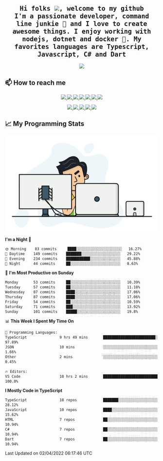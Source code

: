 <h2 align="center">
  <samp>
  Hi folks <img src="https://user-images.githubusercontent.com/42378118/110234147-e3259600-7f4e-11eb-95be-0c4047144dea.gif" width="30">, welcome to my github
  <br/>
  I'm a passionate developer, command line junkie 🧬 and I love to create awesome things. I enjoy working with nodejs, dotnet and docker 🐳. My favorites languages are Typescript, Javascript, C# and Dart
  </samp>
</h2>

<p align = "center">
  <img src="https://github-readme-stats.vercel.app/api?username=buster95&count_private=true&show_icons=true&theme=tokyonight&line_height=30&hide_border=true">
</p>

## 📫 How to reach me

<p align="center">
 <a href="https://buster95.github.io">
  <img src="https://img.shields.io/badge/buster95-%23206A5D.svg?&style=flat" />
 </a>

 <a href="https://www.linkedin.com/in/walter-corrales">
  <img src="https://img.shields.io/badge/Linkedin-%230077B5.svg?&style=flat&logo=linkedin&logoColor=white" />
 </a>

 <a href="mailto:corraleswalter@live.com">
  <img src="https://img.shields.io/badge/Microsoft-%23F65314.svg?&style=flat&logo=Microsoft" />
 </a>

 <a href="https://join.skype.com/invite/sHS1s5NqCXhJ">
  <img src="https://img.shields.io/badge/Skype-%2300AFF0.svg?&style=flat&logo=skype&logoColor=white" />
 </a>

 <a href="mailto:walter.r.corrales@gmail.com">
  <img src="https://img.shields.io/badge/Gmail-%23C14438.svg?&style=flat&logo=Gmail&logoColor=white" />
 </a>

 <a href="https://wa.me/50585154220">
  <img src="https://img.shields.io/badge/Whatsapp-%2300BFA5.svg?&style=flat&logo=Whatsapp&logoColor=white" />
 </a>

 <a href="https://t.me/KingBuster95">
  <img src="https://img.shields.io/badge/Telegram-%230088cc.svg?&style=flat&logo=Telegram&logoColor=white" />
 </a>
</p>

<p align="center">
  <a href="https://buster95.github.io">
    <img src="https://badges.pufler.dev/visits/buster95/buster95?style=flat&color=green&logo=github">
  </a>
  <a href="https://buster95.github.io">
    <img src="https://badges.pufler.dev/years/buster95?style=flat&color=green&logo=github">
  </a>
  <a href="https://buster95.github.io">
    <img src="https://badges.pufler.dev/repos/buster95?style=flat&color=green&logo=github">
  </a>
  <a href="https://buster95.github.io">
    <img src="https://badges.pufler.dev/gists/buster95?style=flat&color=green&logo=github">
  </a>
  <a href="https://buster95.github.io">
    <img src="https://badges.pufler.dev/commits/monthly/buster95?style=flat&color=green&logo=github">
  </a>
</p>

## 📈 My Programming Stats

<p align="center">
 <img src="https://github.com/buster95/buster95/blob/master/assets/coder.gif" alt="Coder GIF" style="max-width:500px">
</p>

<!--START_SECTION:waka-->

**I'm a Night 🦉**

```text
🌞 Morning    83 commits     ████░░░░░░░░░░░░░░░░░░░░░   16.27%
🌆 Daytime    149 commits    ███████░░░░░░░░░░░░░░░░░░   29.22%
🌃 Evening    234 commits    ███████████░░░░░░░░░░░░░░   45.88%
🌙 Night      44 commits     ██░░░░░░░░░░░░░░░░░░░░░░░   8.63%

```

📅 **I'm Most Productive on Sunday**

```text
Monday       53 commits     ██░░░░░░░░░░░░░░░░░░░░░░░   10.39%
Tuesday      57 commits     ██░░░░░░░░░░░░░░░░░░░░░░░   11.18%
Wednesday    87 commits     ████░░░░░░░░░░░░░░░░░░░░░   17.06%
Thursday     87 commits     ████░░░░░░░░░░░░░░░░░░░░░   17.06%
Friday       54 commits     ██░░░░░░░░░░░░░░░░░░░░░░░   10.59%
Saturday     71 commits     ███░░░░░░░░░░░░░░░░░░░░░░   13.92%
Sunday       101 commits    █████░░░░░░░░░░░░░░░░░░░░   19.8%

```

📊 **This Week I Spent My Time On**

```text
💬 Programming Languages:
TypeScript               9 hrs 49 mins       ████████████████████████░   97.89%
JSON                     10 mins             ░░░░░░░░░░░░░░░░░░░░░░░░░   1.66%
Other                    2 mins              ░░░░░░░░░░░░░░░░░░░░░░░░░   0.45%

🔥 Editors:
VS Code                  10 hrs 2 mins       █████████████████████████   100.0%

```

**I Mostly Code in TypeScript**

```text
TypeScript               18 repos            ███████░░░░░░░░░░░░░░░░░░   28.12%
JavaScript               10 repos            ████░░░░░░░░░░░░░░░░░░░░░   15.62%
HTML                     7 repos             ██░░░░░░░░░░░░░░░░░░░░░░░   10.94%
C#                       7 repos             ██░░░░░░░░░░░░░░░░░░░░░░░   10.94%
Dart                     7 repos             ██░░░░░░░░░░░░░░░░░░░░░░░   10.94%

```

Last Updated on 02/04/2022 06:17:46 UTC

<!--END_SECTION:waka-->
